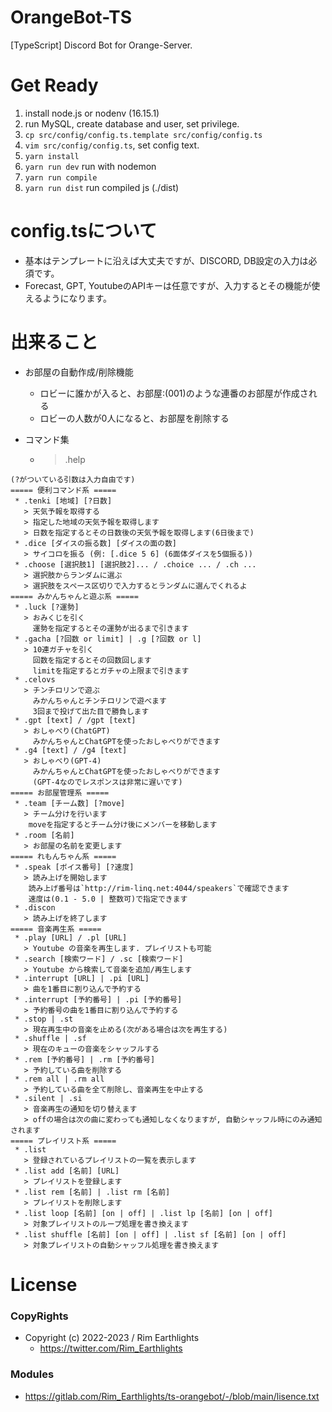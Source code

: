 # OrangeBot-TS

[TypeScript] Discord Bot for Orange-Server.

# Get Ready

1. install node.js or nodenv (16.15.1)
2. run MySQL, create database and user, set privilege.
3. `cp src/config/config.ts.template src/config/config.ts`
4. `vim src/config/config.ts`, set config text.
5. `yarn install`
6. `yarn run dev` run with nodemon
7. `yarn run compile`
8. `yarn run dist` run compiled js (./dist)

# config.tsについて
- 基本はテンプレートに沿えば大丈夫ですが、DISCORD, DB設定の入力は必須です。
- Forecast, GPT, YoutubeのAPIキーは任意ですが、入力するとその機能が使えるようになります。

# 出来ること
+ お部屋の自動作成/削除機能
  + ロビーに誰かが入ると、お部屋:(001)のような連番のお部屋が作成される
  + ロビーの人数が0人になると、お部屋を削除する

+ コマンド集
  + > .help
```
(?がついている引数は入力自由です)
===== 便利コマンド系 =====
 * .tenki [地域] [?日数]
   > 天気予報を取得する
   > 指定した地域の天気予報を取得します
   > 日数を指定するとその日数後の天気予報を取得します(6日後まで)
 * .dice [ダイスの振る数] [ダイスの面の数]
   > サイコロを振る (例: [.dice 5 6] (6面体ダイスを5個振る))
 * .choose [選択肢1] [選択肢2]... / .choice ... / .ch ...
   > 選択肢からランダムに選ぶ
   > 選択肢をスペース区切りで入力するとランダムに選んでくれるよ
===== みかんちゃんと遊ぶ系 =====
 * .luck [?運勢]
   > おみくじを引く
     運勢を指定するとその運勢が出るまで引きます
 * .gacha [?回数 or limit] | .g [?回数 or l]
   > 10連ガチャを引く
     回数を指定するとその回数回します
     limitを指定するとガチャの上限まで引きます
 * .celovs
   > チンチロリンで遊ぶ
     みかんちゃんとチンチロリンで遊べます
     3回まで投げて出た目で勝負します
 * .gpt [text] / /gpt [text]
   > おしゃべり(ChatGPT)
     みかんちゃんとChatGPTを使ったおしゃべりができます
 * .g4 [text] / /g4 [text]
   > おしゃべり(GPT-4)
     みかんちゃんとChatGPTを使ったおしゃべりができます
     (GPT-4なのでレスポンスは非常に遅いです)
===== お部屋管理系 =====
 * .team [チーム数] [?move]
   > チーム分けを行います
    moveを指定するとチーム分け後にメンバーを移動します
 * .room [名前]
   > お部屋の名前を変更します
===== れもんちゃん系 =====
 * .speak [ボイス番号] [?速度]
   > 読み上げを開始します
    読み上げ番号は`http://rim-linq.net:4044/speakers`で確認できます
    速度は(0.1 - 5.0 | 整数可)で指定できます
 * .discon
   > 読み上げを終了します
===== 音楽再生系 =====
 * .play [URL] / .pl [URL]
   > Youtube の音楽を再生します. プレイリストも可能
 * .search [検索ワード] / .sc [検索ワード]
   > Youtube から検索して音楽を追加/再生します
 * .interrupt [URL] | .pi [URL]
   > 曲を1番目に割り込んで予約する
 * .interrupt [予約番号] | .pi [予約番号]
   > 予約番号の曲を1番目に割り込んで予約する
 * .stop | .st
   > 現在再生中の音楽を止める(次がある場合は次を再生する)
 * .shuffle | .sf
   > 現在のキューの音楽をシャッフルする
 * .rem [予約番号] | .rm [予約番号]
   > 予約している曲を削除する
 * .rem all | .rm all
   > 予約している曲を全て削除し、音楽再生を中止する
 * .silent | .si
   > 音楽再生の通知を切り替えます
   > offの場合は次の曲に変わっても通知しなくなりますが, 自動シャッフル時にのみ通知されます
===== プレイリスト系 =====
 * .list
   > 登録されているプレイリストの一覧を表示します
 * .list add [名前] [URL]
   > プレイリストを登録します
 * .list rem [名前] | .list rm [名前]
   > プレイリストを削除します
 * .list loop [名前] [on | off] | .list lp [名前] [on | off]
   > 対象プレイリストのループ処理を書き換えます
 * .list shuffle [名前] [on | off] | .list sf [名前] [on | off]
   > 対象プレイリストの自動シャッフル処理を書き換えます
```

# License
### CopyRights
- Copyright (c) 2022-2023 / Rim Earthlights
  - https://twitter.com/Rim_Earthlights
### Modules
- https://gitlab.com/Rim_Earthlights/ts-orangebot/-/blob/main/lisence.txt
